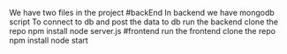 We have two files in the project
#backEnd
In backend we have mongodb script 
To connect to db and post the data to db
run the backend
clone the repo
npm install 
node server.js
#frontend
run the frontend
clone the repo
npm install 
node start
